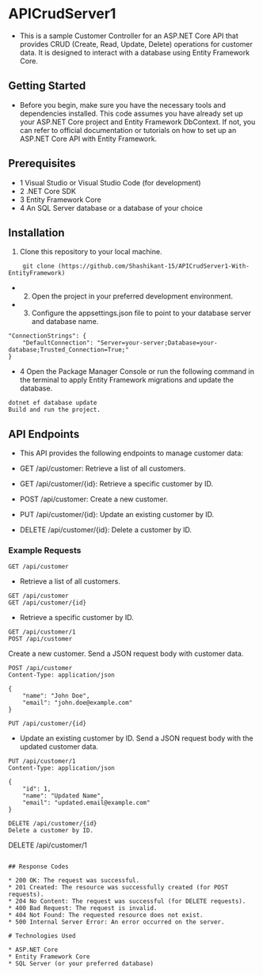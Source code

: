 # APICrudServer1
* This is a sample Customer Controller for an ASP.NET Core API that provides CRUD (Create, Read, Update, Delete) operations for customer data. It is designed to interact with a database using Entity Framework Core.

## Getting Started
* Before you begin, make sure you have the necessary tools and dependencies installed. This code assumes you have already set up your ASP.NET Core project and Entity Framework DbContext. If not, you can refer to official documentation or tutorials on how to set up an ASP.NET Core API with Entity Framework.

## Prerequisites
* 1 Visual Studio or Visual Studio Code (for development)
* 2 .NET Core SDK
* 3 Entity Framework Core
* 4 An SQL Server database or a database of your choice
## Installation
1. Clone this repository to your local machine.
```
    git clone (https://github.com/Shashikant-15/APICrudServer1-With-EntityFramework)
```

* 2. Open the project in your preferred development environment.

* 3. Configure the appsettings.json file to point to your database server and database name.



```
"ConnectionStrings": {
    "DefaultConnection": "Server=your-server;Database=your-database;Trusted_Connection=True;"
}
```

* 4 Open the Package Manager Console or run the following command in the terminal to apply Entity Framework migrations and update the database.

```
dotnet ef database update
Build and run the project.
```

## API Endpoints
* This API provides the following endpoints to manage customer data:

* GET /api/customer: Retrieve a list of all customers.
* GET /api/customer/{id}: Retrieve a specific customer by ID.
* POST /api/customer: Create a new customer.
* PUT /api/customer/{id}: Update an existing customer by ID.
* DELETE /api/customer/{id}: Delete a customer by ID.
  
### Example Requests
```
GET /api/customer
```
* Retrieve a list of all customers.

```
GET /api/customer
GET /api/customer/{id}
```
* Retrieve a specific customer by ID.

```
GET /api/customer/1
POST /api/customer
```
Create a new customer. Send a JSON request body with customer data.
```
POST /api/customer
Content-Type: application/json

{
    "name": "John Doe",
    "email": "john.doe@example.com"
}
```
```
PUT /api/customer/{id}
```

* Update an existing customer by ID. Send a JSON request body with the updated customer data.

```
PUT /api/customer/1
Content-Type: application/json

{
    "id": 1,
    "name": "Updated Name",
    "email": "updated.email@example.com"
}
```
```
DELETE /api/customer/{id}
Delete a customer by ID.

```
DELETE /api/customer/1
```

## Response Codes

* 200 OK: The request was successful.
* 201 Created: The resource was successfully created (for POST requests).
* 204 No Content: The request was successful (for DELETE requests).
* 400 Bad Request: The request is invalid.
* 404 Not Found: The requested resource does not exist.
* 500 Internal Server Error: An error occurred on the server.

# Technologies Used

* ASP.NET Core
* Entity Framework Core
* SQL Server (or your preferred database)
